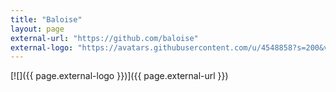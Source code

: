 ```yaml
---
title: "Baloise"
layout: page
external-url: "https://github.com/baloise"
external-logo: "https://avatars.githubusercontent.com/u/4548858?s=200&v=4"
---
```


[![]({{ page.external-logo }})]({{ page.external-url }})
